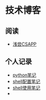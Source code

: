 # 技术博客
## 阅读
- [浅尝CSAPP](tech/csapp.md)



## 个人记录
- [python笔记](tech/python.md)
- [shell配置笔记](tech/shell_config.md)
- [shell使用笔记](tech/shell_run.md)
- 
